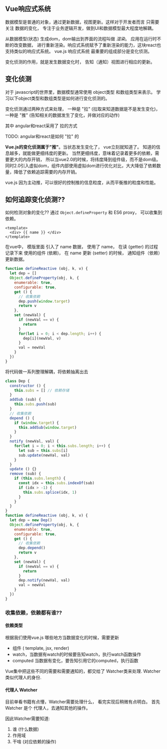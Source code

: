 ## Vue响应式系统

数据模型是普通的对象，通过更新数据，视图更新。这样对于开发者而言 只需要关注 数据的变化， 专注于业务逻辑开发，做到UI和数据模型最大程度地解耦。

从数据模型(状态) 生成dom，dom输出到界面的流程叫做 *渲染*。 应用在运行时不断的改变数据， 进行重新渲染。响应式系统赋予了重新渲染的能力，这块react也支持类似的响应式系统。 vue.js 响应式系统 最重要的组成部分是变化侦测。

变化侦测的作用，就是发生数据变化时， 告知（通知）视图进行相应的更新。 


## 变化侦测

对于 javascript的世界里，数据模型通常使用 object类型 和数组类型来表示。 学习以下object类型和数组类型是如何进行变化侦测的。

变化侦测通过两种方式来处理， 一种是 "拉" (拉取来知道数据是不是发生变化)， 一种是 "推" (告知相关的数据发生了变化，并做对应的动作)

其中 angular和react采用了 拉的方式

TODO: angular和react是如何 "拉" 的

**Vue.js的变化侦测属于"推"**。当状态发生变化了， vue立刻就知道了。 知道的信息越多，就能做更细纬度的更新。 当然更细纬度，意味着记录着更多的依赖，需要更大的内存开销， 所以当vue2.0的时候，将纬度降到组件级，而不是dom级。同时2.0引入虚拟dom，组件内部使用虚拟dom进行优化对比，大大降低了依赖数量，降低了依赖追踪需要的内存开销。 

vue.js 因为主动推，可以很好的控制推的信息粒度，从而平衡推的粒度和性能。

## 如何追踪变化侦测?? 

如何检测对象的变化?? 通过 `Object.defineProperty` 和 ES6 proxy， 可以收集到依赖。

```vue
<template>
  <div> {{ name }} </div>
</template>
```

在vue中， 模版里面 引入了 name 数据， 使用了 name， 在读 (getter) 的过程记录下来 使用的组件 (依赖)， 在 name 更新 (setter) 的时候， 通知组件（依赖）更新数据。

```javascript
function defineReactive (obj, k, v) {
  let dep = []
  Object.defineProperty(obj, k, {
    enumerable: true,
    configurable: true,
    get () {
      // 收集依赖
      dep.push(window.target)
      return v
    }, 
    set (newVal) {
      if (newVal == v) {
        return
      }
      for(let i = 0; i < dep.length; i++) {
        dep[i](newVal, v)
      }
      val = newVal
    }
  })
}
```

将代码做一系列整理解耦，将依赖抽离出去 

```javascript
class Dep {
  constructor () {
    this.subs = [] // 依赖存储
  }
  addSub (sub) {
    this.subs.push(sub)
  } 
  // 收集依赖
  depend () {
    if (window.target) {
      this.addSub(window.target)
    }
  }
  notify (newVal, val) {
    for(let i = 0; i < this.subs.length; i++) {
      let sub = this.subs[i]
      sub.update(newVal, val)
    }
  }
  update () {}
  remove (sub) {
    if (this.subs.length) {
      const idx = this.subs.indexOf(sub)
      if (idx > -1) {
        this.subs.splice(idx, 1)
      }
    }
  }
}
function defineReactive (obj, k, v) {
  let dep = new Dep()
  Object.defineProperty(obj, k, {
    enumerable: true,
    configurable: true,
    get () {
      // 收集依赖
      dep.depend()
      return v
    }, 
    set (newVal) {
      if (newVal == v) {
        return
      }
      dep.notify(newVal, val)
      val = newVal
    }
  })
}
```

### 收集依赖，依赖都有谁??

#### 依赖类型

根据我们使用vue.js 哪些地方当数据变化的时候，需要更新

- 组件 ( template, jsx, render)
- watch，当数据有watch的时候要告知watch，执行watch函数操作
- computed 当数据有变化，要告知引用它的computed，执行函数

Vue集中把这些不同的需要和需要通知的，都交给了 Watcher类来处理. Watcher类似代理人的身份.

#### 代理人 Watcher

目前单看书籍有点懵，Watcher需要处理什么， 看完实现后稍微有点明白。 首先 Watcher 是个 代理人，去通知其他的操作。 

因此Watcher需要知道:

1. 谁 (什么数据)
2. 作用域
3. 干啥 (对应依赖的操作)

